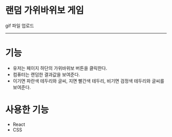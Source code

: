 # 랜덤 가위바위보 게임

gif 파일 업로드

***
# 기능
- 유저는 페이지 하단의 가위바위보 버튼을 클릭한다.
- 컴퓨터는 랜덤한 결과값을 보여준다.
- 이기면 파란색 테두리와 글씨, 지면 빨간색 테두리, 비기면 검정색 테두리와 글씨를 보여준다.


# 사용한 기능
- React
- CSS
